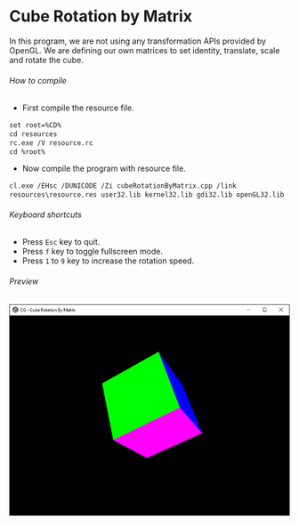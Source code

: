 Cube Rotation by Matrix
=======================

In this program, we are not using any transformation APIs provided by OpenGL. We are defining our own matrices to set identity, translate, scale and rotate the cube.

###### How to compile

- First compile the resource file.

```
set root=%CD%
cd resources
rc.exe /V resource.rc
cd %root%
```

- Now compile the program with resource file.

```
cl.exe /EHsc /DUNICODE /Zi cubeRotationByMatrix.cpp /link resources\resource.res user32.lib kernel32.lib gdi32.lib openGL32.lib
```

###### Keyboard shortcuts
- Press ```Esc``` key to quit.
- Press ```f``` key to toggle fullscreen mode.
- Press ```1``` to ```9``` key to increase the rotation speed.

###### Preview
![cubeRotationByMatrix][cubeRotationByMatrix-image]

[//]: # "Image declaration"

[cubeRotationByMatrix-image]: ./preview/cubeRotationByMatrix.png "Cube Rotation by Matrix"
